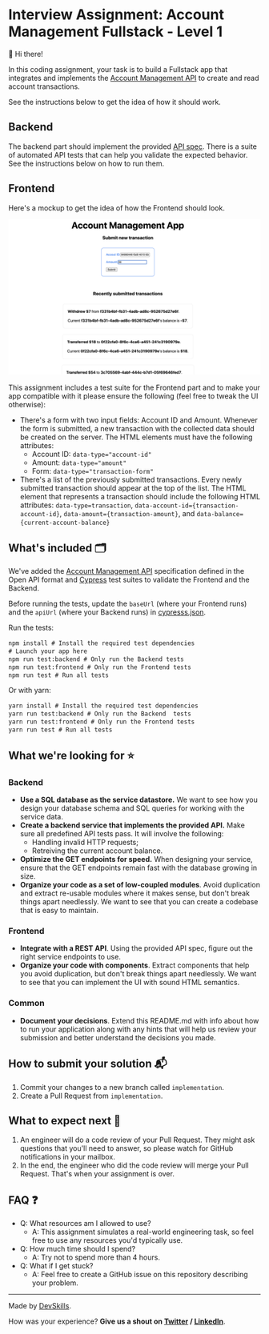 # Interview Assignment: Account Management Fullstack - Level 1

👋 Hi there!

In this coding assignment, your task is to build a Fullstack app that integrates and implements the [Account Management API](api-specification.yml) to create and read account transactions.

See the instructions below to get the idea of how it should work.

## Backend
The backend part should implement the provided [API spec](api-specification.yml). There is a suite of automated API tests that can help you validate the expected behavior. See the instructions below on how to run them.

## Frontend
Here's a mockup to get the idea of how the Frontend should look.

![Mockup](mockup.png)

This assignment includes a test suite for the Frontend part and to make your app compatible with it please ensure the following (feel free to tweak the UI otherwise):

* There's a form with two input fields: Account ID and Amount. Whenever the form is submitted, a new transaction with the collected data should be created on the server. The HTML elements must have the following attributes:
  * Account ID: `data-type="account-id"`
  * Amount: `data-type="amount"`
  * Form: `data-type="transaction-form"`
* There's a list of the previously submitted transactions. Every newly submitted transaction should appear at the top of the list. The HTML element that represents a transaction should include the following HTML attributes: `data-type=transaction`, `data-account-id={transaction-account-id}`, `data-amount={transaction-amount}`, and `data-balance={current-account-balance}`

## What's included 🗂
We've added the [Account Management API](api-specification.yml) specification defined in the Open API format and [Cypress](https://www.cypress.io/) test suites to validate the Frontend and the Backend.

Before running the tests, update the `baseUrl` (where your Frontend runs) and the `apiUrl` (where your Backend runs) in [cypresss.json](cypresss.json).

Run the tests:
```shell script
npm install # Install the required test dependencies
# Launch your app here
npm run test:backend # Only run the Backend tests
npm run test:frontend # Only run the Frontend tests
npm run test # Run all tests
```
Or with yarn:
```shell script
yarn install # Install the required test dependencies
yarn run test:backend # Only run the Backend  tests
yarn run test:frontend # Only run the Frontend tests
yarn run test # Run all tests
```

## What we're looking for ⭐️

### Backend
- **Use a SQL database as the service datastore.** We want to see how you design your database schema and SQL queries for working with the service data.
- **Create a backend service that implements the provided API.** Make sure all predefined API tests pass. It will involve the following:
  - Handling invalid HTTP requests;
  - Retreiving the current account balance.
- **Optimize the GET endpoints for speed.** When designing your service, ensure that the GET endpoints remain fast with the database growing in size.
- **Organize your code as a set of low-coupled modules**. Avoid duplication and extract re-usable modules where it makes sense, but don't break things apart needlessly. We want to see that you can create a codebase that is easy to maintain.

### Frontend
- **Integrate with a REST API**. Using the provided API spec, figure out the right service endpoints to use.
- **Organize your code with components**. Extract components that help you avoid duplication, but don't break things apart needlessly. We want to see that you can implement the UI with sound HTML semantics.

### Common
- **Document your decisions**. Extend this README.md with info about how to run your application along with any hints that will help us review your submission and better understand the decisions you made.

## How to submit your solution 📬

1. Commit your changes to a new branch called `implementation`.
2. Create a Pull Request from `implementation`.

## What to expect next 👀

1. An engineer will do a code review of your Pull Request. They might ask questions that you'll need to answer, so please watch for GitHub notifications in your mailbox.
2. In the end, the engineer who did the code review will merge your Pull Request. That's when your assignment is over.

## FAQ ❓

- Q: What resources am I allowed to use?
  - A: This assignment simulates a real-world engineering task, so feel free to use any resources you'd typically use.
- Q: How much time should I spend?
  - A: Try not to spend more than 4 hours.
- Q: What if I get stuck?
  - A: Feel free to create a GitHub issue on this repository describing your problem.
  

---

Made by [DevSkills](https://devskills.co). 

How was your experience? **Give us a shout on [Twitter](https://twitter.com/DevSkillsHQ) / [LinkedIn](https://www.linkedin.com/company/devskills)**.
